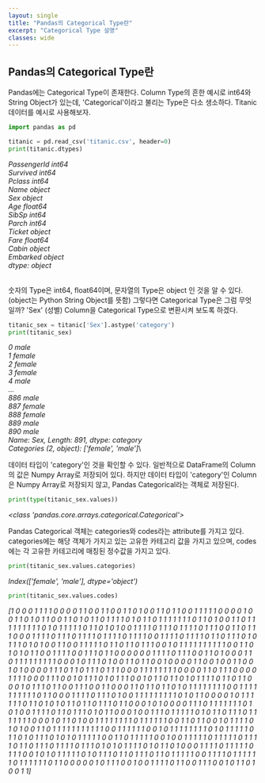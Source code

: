 ```yaml
---
layout: single
title: "Pandas의 Categorical Type란"
excerpt: "Categorical Type 설명"
classes: wide
---
```


## Pandas의 Categorical Type란

Pandas에는 Categorical Type이 존재한다. Column Type의 흔한 예시로 int64와 String Object가 있는데, 'Categorical'이라고 불리는 Type은 다소 생소하다. Titanic 데이터를 예시로 사용해보자. 


```python
import pandas as pd

titanic = pd.read_csv('titanic.csv', header=0)
print(titanic.dtypes)
```

*PassengerId      int64*\
*Survived         int64*\
*Pclass           int64*\
*Name            object*\
*Sex             object*\
*Age            float64*\
*SibSp            int64*\
*Parch            int64*\
*Ticket          object*\
*Fare           float64*\
*Cabin           object*\
*Embarked        object*\
*dtype: object*

\
숫자의 Type은 int64, float64이며, 문자열의 Type은 object 인 것을 알 수 있다. (object는 Python String Object를 뜻함) 그렇다면 Categorical Type은 그럼 무엇일까? 'Sex' (성별) Column을 Categorical Type으로 변환시켜 보도록 하겠다.


```python
titanic_sex = titanic['Sex'].astype('category')
print(titanic_sex)
```

*0        male*\
*1      female*\
*2      female*\
*3      female*\
*4        male*\
        *...  \
886      male*\
*887    female*\
*888    female*\
*889      male*\
*890      male*\
*Name: Sex, Length: 891, dtype: category*\
*Categories (2, object): ['female', 'male']*\



데이터 타입이 'category'인 것을 확인할 수 있다. 일반적으로 DataFrame의 Column의 값은 Numpy Array로 저장되어 있다. 하지만  데이터 타입이 'category'인 Column은 Numpy Array로 저장되지 않고, Pandas Categorical라는 객체로 저장된다. 



```python
print(type(titanic_sex.values))
```

*<class 'pandas.core.arrays.categorical.Categorical'>*



Pandas Categorical 객체는 categories와 codes라는 attribute를 가지고 있다. categories에는 해당 객체가 가지고 있는 고유한 카테고리 값을 가지고 있으며, codes에는 각 고유한 카테고리에 매칭된 정수값을 가지고 있다. 



```python
print(titanic_sex.values.categories)
```

*Index(['female', 'male'], dtype='object')*

```python
print(titanic_sex.values.codes)
```

**[1 0 0 0 1 1 1 1 0 0 0 0 1 1 0 0 1 1 0 0 1 1 0 1 0 0 1 1 0 1 1 0 0 1 1 1 1*
 *1 0 0 0 0 1 0 0 1 1 0 1 0 1 1 0 0 1 1 0 1 0 1 1 0 1 1 1 1 0 1 0 1 1 0 1 1*
 *1 1 1 1 1 0 1 1 0 1 0 0 1 1 0 1 1 1 1 1 1 1 1 1 0 1 0 1 1 1 1 1 0 1 1 0 1*
 *0 1 0 0 1 1 1 1 0 1 1 1 0 1 1 1 1 0 1 1 1 0 0 1 1 0 1 1 1 0 0 0 1 1 1 1 0*
 *1 1 1 0 1 1 1 1 0 1 1 1 1 0 1 1 1 1 0 0 1 1 1 1 0 1 1 1 1 0 1 1 0 1 1 1 0*
 *1 0 1 1 1 0 1 0 1 0 0 1 1 0 0 1 1 1 1 1 0 1 1 0 1 1 0 1 1 1 0 0 1 0 1 1 1*
 *1 1 1 1 1 1 1 0 0 1 1 0 1 0 1 0 1 1 0 0 1 1 1 1 0 0 1 1 1 0 1 1 0 0 0 0 0*
 *0 1 1 1 1 0 1 1 1 0 0 1 1 0 1 0 0 0 1 1 0 1 1 1 1 1 1 1 1 1 0 0 0 1 0 1 1*
 *1 0 1 0 0 1 1 0 1 1 0 0 1 0 0 0 0 1 1 0 0 1 0 0 1 1 0 0 1 0 1 0 0 0 0 1 1*
 *1 0 1 1 0 1 1 1 0 1 1 1 0 0 0 1 1 1 1 1 1 1 1 0 0 0 0 1 1 0 1 1 1 0 0 0 0*
 *1 1 1 1 0 0 0 1 1 1 0 0 1 0 1 1 1 0 1 0 1 1 1 0 0 1 0 1 1 0 1 1 0 1 0 1 1*
 *1 1 0 1 1 0 1 1 0 0 0 1 0 1 1 1 0 1 1 0 0 1 1 1 0 0 1 1 0 0 0 1 1 0 1 1 0*
 *1 1 0 1 0 1 1 1 1 1 1 1 1 0 0 1 1 1 1 1 1 1 1 1 1 0 1 1 0 0 0 1 1 1 1 0 1*
 *1 1 0 1 0 0 1 1 1 1 1 1 1 1 1 0 1 0 1 1 0 0 0 0 1 0 1 1 1 1 1 1 0 1 1 0 1*
 *0 1 0 1 1 0 1 1 0 1 1 1 0 1 1 0 0 0 1 0 1 0 0 0 0 1 1 1 0 1 1 1 1 1 1 1 0*
 *1 0 1 0 0 1 1 1 1 0 1 1 0 1 1 1 0 1 0 1 1 0 0 0 1 0 0 1 1 1 0 1 1 1 1 1 0*
 *1 0 1 1 0 1 1 1 0 1 1 1 1 1 1 1 0 0 0 1 0 1 1 0 1 0 0 1 1 1 1 1 1 1 1 0 1*
 *1 1 1 1 1 0 0 1 1 0 1 1 0 0 1 0 1 1 1 1 0 1 0 1 0 0 1 1 0 1 1 1 1 1 1 1 1*
 *1 1 1 0 0 1 1 1 1 1 1 0 0 1 0 1 1 1 1 1 1 1 1 0 1 0 1 1 1 1 1 0 1 1 0 1 0*
 *1 1 1 0 1 0 1 0 1 1 1 1 1 0 0 1 1 0 1 1 1 1 1 0 0 1 0 0 1 1 1 1 1 0 1 1 1*
 *1 1 0 1 1 1 1 0 1 1 0 1 1 1 0 1 1 1 1 0 1 1 1 0 1 0 1 0 1 1 1 1 0 1 0 1 1*
 *0 1 0 0 0 1 1 1 1 0 1 1 1 1 1 0 1 1 1 0 0 1 0 1 0 1 1 1 1 1 0 1 0 1 1 1 0*
 *1 1 0 1 1 1 0 1 1 0 1 1 1 1 1 0 0 1 1 1 1 0 1 1 1 1 1 1 0 1 1 1 1 1 1 0 1*
 *1 0 0 0 0 0 1 0 1 1 1 0 0 1 0 0 1 1 1 1 0 1 1 0 0 1 1 1 0 0 1 0 1 1 0 1 0*
 0 1 1]*
